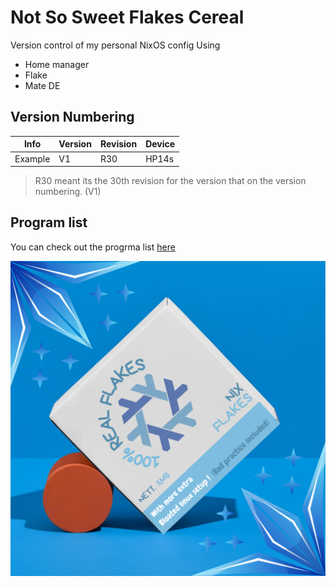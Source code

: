 # Not So Sweet Flakes Cereal
Version control of my personal NixOS config
Using
- Home manager
- Flake
- Mate DE

## Version Numbering
| Info | Version | Revision | Device |
|------|---------|----------|--------|
| Example | V1 | R30 | HP14s |

> R30 meant its the 30th revision for the version that on the
> version numbering. (V1)

## Program list
You can check out the progrma list [here](stuff/list.md)

![image](stuff/logo.png)
